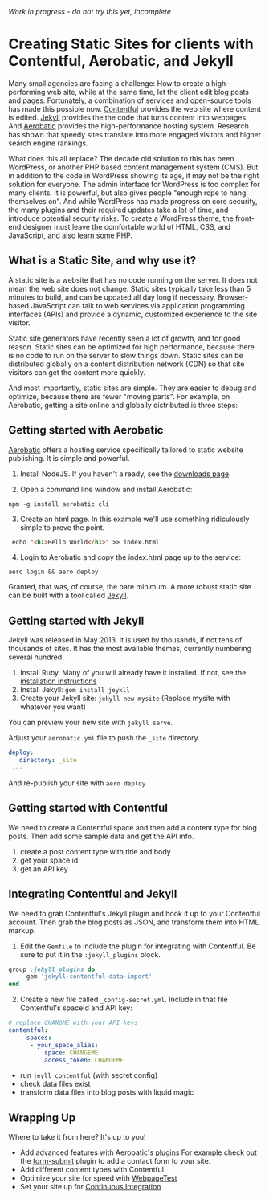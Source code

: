 *Work in progress - do not try this yet, incomplete*

# Creating Static Sites for clients with Contentful, Aerobatic, and Jekyll

Many small agencies are facing a challenge:  How to create a high-performing web site, while at the same time, let the client edit blog posts and pages.  Fortunately, a combination of services and open-source tools has made this possible now. [Contentful](https://www.contentful.com) provides the web site where content is edited. [Jekyll](https://jekyllrb.com) provides the the code that turns content into webpages. And [Aerobatic](https://www.aerobatic.com) provides the high-performance hosting system. Research has shown that speedy sites translate into more engaged visitors and higher search engine rankings.

What does this all replace? The decade old solution to this has been WordPress, or another PHP based content management system (CMS). But in addition to the code in WordPress showing its age, it may not be the right solution for everyone. The admin interface for WordPress is too complex for many clients. It is powerful, but also gives people "enough rope to hang themselves on". And while WordPress has made progress on core security, the many plugins and their required updates take a lot of time, and introduce potential security risks. To create a WordPress theme, the front-end designer must leave the comfortable world of HTML, CSS, and JavaScript, and also learn some PHP.

## What is a Static Site, and why use it?

A static site is a website that has no code running on the server. It does not mean the web site does not change. Static sites typically take less than 5 minutes to build, and can be updated all day long if necessary. Browser-based JavaScript can talk to web services via application programming interfaces (APIs) and provide a dynamic, customized experience to the site visitor.

Static site generators have recently seen a lot of growth, and for good reason. Static sites can be optimized for high performance, because there is no code to run on the server to slow things down. Static sites can be distributed globally on a content distribution network (CDN) so that site visitors can get the content more quickly.

And most importantly, static sites are simple. They are easier to debug and optimize, because there are fewer "moving parts". For example, on Aerobatic, getting a site online and globally distributed is three steps:

## Getting started with Aerobatic

[Aerobatic](https://www.aerobatic.com) offers a hosting service specifically tailored to static website publishing. It is simple and powerful.

1. Install NodeJS. If you haven't already, see the [downloads page](https://nodejs.org/en/download/).

2. Open a command line window and install Aerobatic:
```
npm -g install aerobatic cli
```
3. Create an html page. In this example we'll use something ridiculously simple to prove the point.
```html
 echo "<h1>Hello World</h1>" >> index.html
```
4. Login to Aerobatic and copy the index.html page up to the service:
```
aero login && aero deploy
```

Granted, that was, of course, the bare minimum. A more robust static site can be built with a tool called [Jekyll](http://jekyllrb.com).

## Getting started with Jekyll

Jekyll was released in May 2013. It is used by thousands, if not tens of thousands of sites. It has the most available themes, currently numbering several hundred.

1. Install Ruby. Many of you will already have it installed. If not, see the [installation instructions](https://www.ruby-lang.org/en/documentation/installation/)
2. Install Jekyll:
```gem install jeykll```
3. Create your Jekyll site:
```jekyll new mysite```
(Replace mysite with whatever you want)

You can preview your new site with `jekyll serve`.

Adjust your `aerobatic.yml` file to push the `_site` directory.
```yaml
deploy:
   directory: _site
 ---
```

And re-publish your site with `aero deploy`

## Getting started with Contentful

We need to create a Contentful space and then add a content type for blog posts. Then add some sample data and get the API info.

1. create a post content type with title and body
2. get your space id
3. get an API key

## Integrating Contentful and Jekyll

We need to grab Contentful's Jekyll plugin and hook it up to your Contentful account. Then grab the blog posts as JSON, and transform them into HTML markup.

1. Edit the `Gemfile` to include the plugin for integrating with Contentful. Be sure to put it in the `:jekyll_plugins` block.
```ruby
group :jekyll_plugins do
     gem 'jekyll-contentful-data-import'
end
```

2. Create a new file called `_config-secret.yml`. Include in that file Contentful's spaceId and API key:
```yaml
# replace CHANGME with your API keys
contentful:
     spaces:
      - your_space_alias:
          space: CHANGEME
          access_token: CHANGEME
```

- run `jeyll contentful` (with secret config)
- check data files exist
- transform data files into blog posts with liquid magic

## Wrapping Up

Where to take it from here? It's up to you!

- Add advanced features with Aerobatic's [plugins](https://www.aerobatic.com/docs/plugins/) For example check out the [form-submit](https://www.aerobatic.com/docs/plugins/form-submit/) plugin to add a contact form to your site.
 - Add different content types with Contentful
- Optimize your site for speed with [WebpageTest](https://www.webpagetest.org)
- Set your site up for [Continuous Integration](https://www.aerobatic.com/docs/static-site-generators/#jekyll)
